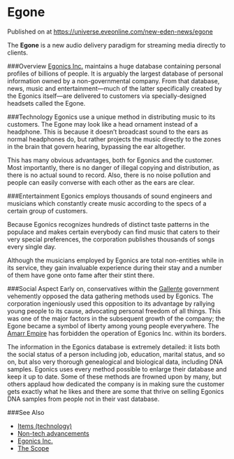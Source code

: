 # Egone
Published on  at https://universe.eveonline.com/new-eden-news/egone

The **Egone** is a new audio delivery paradigm for streaming media directly to clients.

###Overview
[Egonics Inc.](41x1mlLjrAPNSQCibjqWLQ) maintains a huge database containing personal profiles of billions of people. It is arguably the largest database of personal information owned by a non-governmental company. From that database, news, music and entertainment—much of the latter specifically created by the Egonics itself—are delivered to customers via specially-designed headsets called the Egone.


###Technology
Egonics use a unique method in distributing music to its customers. The Egone may look like a head ornament instead of a headphone. This is because it doesn’t broadcast sound to the ears as normal headphones do, but rather projects the music directly to the zones in the brain that govern hearing, bypassing the ear altogether.

This has many obvious advantages, both for Egonics and the customer. Most importantly, there is no danger of illegal copying and distribution, as there is no actual sound to record. Also, there is no noise pollution and people can easily converse with each other as the ears are clear.


###Entertainment
Egonics employs thousands of sound engineers and musicians which constantly create music according to the specs of a certain group of customers.

Because Egonics recognizes hundreds of distinct taste patterns in the populace and makes certain everybody can find music that caters to their very special preferences, the corporation publishes thousands of songs every single day.

Although the musicians employed by Egonics are total non-entities while in its service, they gain invaluable experience during their stay and a number of them have gone onto fame after their stint there.


###Social Aspect
Early on, conservatives within the [Gallente](4bufc5OaK80rlo20Pez6gK) government vehemently opposed the data gathering methods used by Egonics. The corporation ingeniously used this opposition to its advantage by rallying young people to its cause, advocating personal freedom of all things. This was one of the major factors in the subsequent growth of the company; the Egone became a symbol of liberty among young people everywhere. The [Amarr Empire](6BPFRy27fN4LnYlIyzvEwo) has forbidden the operation of Egonics Inc. within its borders. 

The information in the Egonics database is extremely detailed: it lists both the social status of a person including job, education, marital status, and so on, but also very thorough genealogical and biological data, including DNA samples. Egonics uses every method possible to enlarge their database and keep it up to date. Some of these methods are frowned upon by many, but others applaud how dedicated the company is in making sure the customer gets exactly what he likes and there are some that thrive on selling Egonics DNA samples from people not in their vast database.


###See Also
* [Items (technology)](1atx3NGYkl3oP5JiEa1ShQ)
* [Non-tech advancements](non-tech-advancements)
* [Egonics Inc.](5FycAlCh8LOFV4O5iURlRP)
* [The Scope](2XUuFn5Lte67YYxmxj86Yt)
